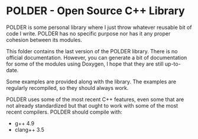 POLDER - Open Source C++ Library
================================

POLDER is some personal library where I just throw whatever reusable
bit of code I write. POLDER has no specific purpose nor has it any
proper cohesion between its modules.

This folder contains the last version of the POLDER library.
There is no official documentation. However, you can generate
a bit of documentation for some of the modules using Doxygen,
I hope that they are still up-to-date.

Some examples are provided along with the library. The examples are
regularly recompiled, so they should always work.

POLDER uses some of the most recent C++ features, even some that
are not already standardized but that ought to work with some of
the most recent compilers. POLDER should compile with:
* g++ 4.9
* clang++ 3.5
